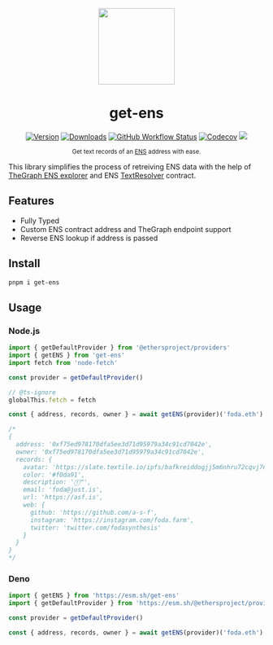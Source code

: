 <div align="center">

<img src="https://www.pngkit.com/png/full/152-1526200_ens-logo-ethereum-name-service.png" height="150px" /><br />

# get-ens

[![Version][v-badge-url]][npm-url] [![Downloads][dl-badge-url]][npm-url] [![GitHub Workflow Status][gh-actions-img]][github-actions] [![Codecov][cov-badge-url]][cov-url] [![][docs-badge]][docs]

<sub>Get text records of an [ENS](app.ens.domains) address with ease.</sub>

</div>

This library simplifies the process of retreiving ENS data with the help of [TheGraph ENS explorer](https://thegraph.com/explorer/subgraph/ensdomains/ens) and ENS [TextResolver](https://github.com/ensdomains/ens-contracts/blob/master/contracts/resolvers/profiles/TextResolver.sol) contract.

## Features

- Fully Typed
- Custom ENS contract address and TheGraph endpoint support
- Reverse ENS lookup if address is passed

## Install

```sh
pnpm i get-ens
```

## Usage

### Node.js

```ts
import { getDefaultProvider } from '@ethersproject/providers'
import { getENS } from 'get-ens'
import fetch from 'node-fetch'

const provider = getDefaultProvider()

// @ts-ignore
globalThis.fetch = fetch

const { address, records, owner } = await getENS(provider)('foda.eth')

/*
{
  address: '0xf75ed978170dfa5ee3d71d95979a34c91cd7042e',
  owner: '0xf75ed978170dfa5ee3d71d95979a34c91cd7042e',
  records: {
    avatar: 'https://slate.textile.io/ipfs/bafkreiddogjj5m6nhru72cqvj7napv3knwyqcvxlfxu4axkwhhlg55t5cu',
    color: '#f0da91',
    description: 'ⓕ™',
    email: 'foda@just.is',
    url: 'https://asf.is',
    web: {
      github: 'https://github.com/a-s-f',
      instagram: 'https://instagram.com/foda.farm',
      twitter: 'twitter.com/fodasynthesis'
    }
  }
}
*/
```

### Deno

```ts
import { getENS } from 'https://esm.sh/get-ens'
import { getDefaultProvider } from 'https://esm.sh/@ethersproject/providers'

const provider = getDefaultProvider()

const { address, records, owner } = await getENS(provider)('foda.eth')
```

[v-badge-url]: https://img.shields.io/npm/v/get-ens.svg?style=for-the-badge&color=4D48F7&label=&logo=npm
[npm-url]: https://www.npmjs.com/package/get-ens
[cov-badge-url]: https://img.shields.io/coveralls/github/talentlessguy/get-ens?style=for-the-badge&color=4D48F7
[cov-url]: https://coveralls.io/github/talentlessguy/get-ens
[dl-badge-url]: https://img.shields.io/npm/dt/get-ens?style=for-the-badge&color=4D48F7
[github-actions]: https://github.com/talentlessguy/get-ens/actions
[gh-actions-img]: https://img.shields.io/github/workflow/status/talentlessguy/get-ens/CI?style=for-the-badge&color=4D48F7&label=&logo=github
[docs-badge]: https://img.shields.io/badge/Docs-4D48F7?style=for-the-badge&logo=deno
[docs]: https://doc.deno.land/https/esm.sh/get-ens
